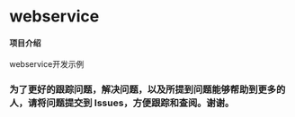 # webservice

#### 项目介绍
webservice开发示例

### 为了更好的跟踪问题，解决问题，以及所提到问题能够帮助到更多的人，请将问题提交到 Issues，方便跟踪和查阅。谢谢。
